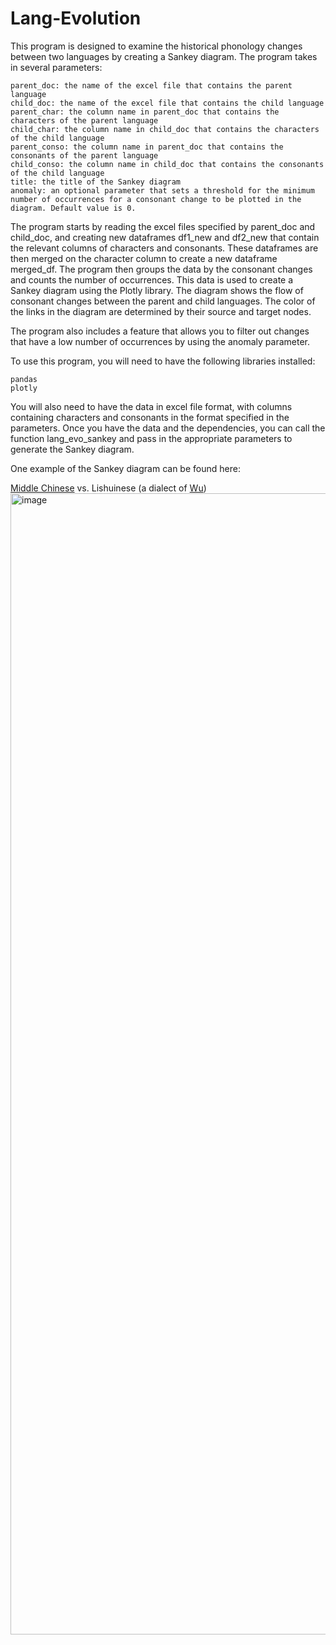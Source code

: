 # Lang-Evolution

This program is designed to examine the historical phonology changes between two languages by creating a Sankey diagram. The program takes in several parameters:

    parent_doc: the name of the excel file that contains the parent language
    child_doc: the name of the excel file that contains the child language
    parent_char: the column name in parent_doc that contains the characters of the parent language
    child_char: the column name in child_doc that contains the characters of the child language
    parent_conso: the column name in parent_doc that contains the consonants of the parent language
    child_conso: the column name in child_doc that contains the consonants of the child language
    title: the title of the Sankey diagram
    anomaly: an optional parameter that sets a threshold for the minimum number of occurrences for a consonant change to be plotted in the diagram. Default value is 0.

The program starts by reading the excel files specified by parent_doc and child_doc, and creating new dataframes df1_new and df2_new that contain the relevant columns of characters and consonants. These dataframes are then merged on the character column to create a new dataframe merged_df. The program then groups the data by the consonant changes and counts the number of occurrences. This data is used to create a Sankey diagram using the Plotly library. The diagram shows the flow of consonant changes between the parent and child languages. The color of the links in the diagram are determined by their source and target nodes.

The program also includes a feature that allows you to filter out changes that have a low number of occurrences by using the anomaly parameter.

To use this program, you will need to have the following libraries installed:

    pandas
    plotly

You will also need to have the data in excel file format, with columns containing characters and consonants in the format specified in the parameters. Once you have the data and the dependencies, you can call the function lang_evo_sankey and pass in the appropriate parameters to generate the Sankey diagram.

One example of the Sankey diagram can be found here: 

[Middle Chinese](https://en.wikipedia.org/wiki/Middle_Chinese) vs. Lishuinese (a dialect of [Wu](https://en.wikipedia.org/wiki/Wu_Chinese)) <img width="1826" alt="image" src="https://user-images.githubusercontent.com/66161458/215300278-4ca4dee9-7422-4be2-97b7-96b35e856ff4.png">
